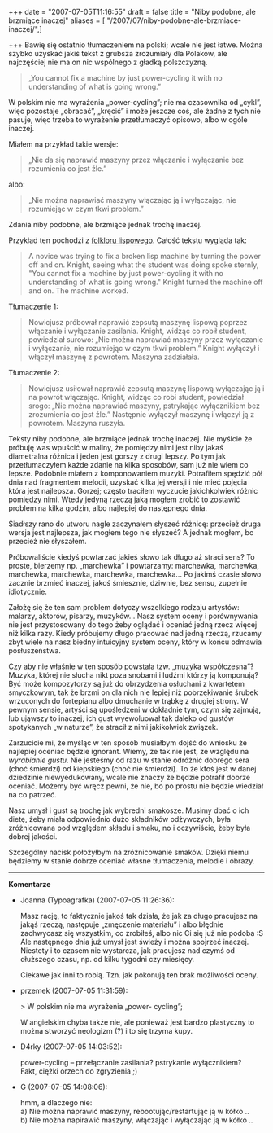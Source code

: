 +++
date = "2007-07-05T11:16:55"
draft = false
title = "Niby podobne, ale brzmiące inaczej"
aliases = [ "/2007/07/niby-podobne-ale-brzmiace-inaczej/",]

+++
Bawię się ostatnio tłumaczeniem na polski; wcale nie jest łatwe. Można szybko
uzyskać jakiś tekst z grubsza zrozumiały dla Polaków, ale najczęściej nie ma
on nic wspólnego z gładką polszczyzną.

> „You cannot fix a machine by just power-cycling it with no understanding of
> what is going wrong.”

W polskim nie ma wyrażenia „power-cycling”; nie ma czasownika od „cykl”, więc
pozostaje „obracać”, „kręcić” i może jeszcze coś, ale żadne z tych nie pasuje,
więc trzeba to wyrażenie przetłumaczyć opisowo, albo w ogóle inaczej.

Miałem na przykład takie wersje:

> „Nie da się naprawić maszyny przez włączanie i wyłączanie bez rozumienia co
> jest źle.”

albo:

> „Nie można naprawiać maszyny włączając ją i wyłączając, nie rozumiejąc w czym
> tkwi problem.”

Zdania niby podobne, ale brzmiące jednak trochę inaczej.

Przykład ten pochodzi z [folkloru
lispowego](http://www.gotlisp.com/lambda/lambda.txt). Całość tekstu wygląda tak:

> A novice was trying to fix a broken lisp machine by turning the power off and
> on. Knight, seeing what the student was doing spoke sternly, "You cannot fix
> a machine by just power-cycling it with no understanding of what is going
> wrong." Knight turned the machine off and on. The machine worked.

Tłumaczenie 1:

> Nowicjusz próbował naprawić zepsutą maszynę lispową poprzez włączanie
> i wyłączanie zasilania. Knight, widząc co robił student, powiedział surowo:
> „Nie można naprawiać maszyny przez wyłączanie i wyłączanie, nie rozumiejąc
> w czym tkwi problem.” Knight wyłączył i włączył maszynę z powrotem. Maszyna
> zadziałała.

Tłumaczenie 2:

> Nowicjusz usiłował naprawić zepsutą maszynę lispową wyłączając ją i na powrót
> włączając. Knight, widząc co robi student, powiedział srogo: „Nie można
> naprawiać maszyny, pstrykając wyłącznikiem bez zrozumienia co jest źle.”
> Następnie wyłączył maszynę i włączył ją z powrotem. Maszyna ruszyła.

Teksty niby podobne, ale brzmiące jednak trochę inaczej. Nie myślcie że próbuję
was wpuścić w maliny, że pomiędzy nimi jest niby jakaś diametralna różnica
i jeden jest gorszy z drugi lepszy. Po tym jak przetłumaczyłem każde zdanie na
kilka sposobów, sam już nie wiem co lepsze. Podobnie miałem z komponowaniem
muzyki. Potrafiłem spędzić pół dnia nad fragmentem melodii, uzyskać kilka jej
wersji i nie mieć pojęcia która jest najlepsza. Gorzej; często traciłem wyczucie
jakichkolwiek różnic pomiędzy nimi. Wtedy jedyną rzeczą jaką mogłem zrobić to
zostawić problem na kilka godzin, albo najlepiej do następnego dnia.

Siadłszy rano do utworu nagle zaczynałem słyszeć różnicę: przecież druga wersja
jest najlepsza, jak mogłem tego nie słyszeć? A jednak mogłem, bo przecież nie
słyszałem.

Próbowaliście kiedyś powtarzać jakieś słowo tak długo aż straci sens? To proste,
bierzemy np. „marchewka” i powtarzamy: marchewka, marchewka, marchewka,
marchewka, marchewka, marchewka... Po jakimś czasie słowo zacznie brzmieć
inaczej, jakoś śmiesznie, dziwnie, bez sensu, zupełnie idiotycznie.

Założę się że ten sam problem dotyczy wszelkiego rodzaju artystów: malarzy,
aktorów, pisarzy, muzyków... Nasz system oceny i porównywania nie jest
przystosowany do tego żeby oglądać i oceniać jedną rzecz więcej niż kilka razy.
Kiedy próbujemy długo pracować nad jedną rzeczą, rzucamy zbyt wiele na nasz
biedny intuicyjny system oceny, który w końcu odmawia posłuszeństwa.

Czy aby nie właśnie w ten sposób powstała tzw. „muzyka współczesna”? Muzyka,
której nie słucha nikt poza snobami i ludźmi którzy ją komponują? Być może
kompozytorzy są już do obrzydzenia osłuchani z kwartetem smyczkowym, tak że
brzmi on dla nich nie lepiej niż pobrzękiwanie śrubek wrzuconych do fortepianu
albo dmuchanie w trąbkę z drugiej strony. W pewnym sensie, artyści są
upośledzeni w dokładnie tym, czym się zajmują, lub ująwszy to inaczej, ich gust
wyewoluował tak daleko od gustów spotykanych „w naturze”, że stracił z nimi
jakikolwiek związek.

Zarzucicie mi, że myśląc w ten sposób musiałbym dojść do wniosku że najlepiej
oceniać będzie ignorant. Wiemy, że tak nie jest, ze względu na _wyrabianie
gustu_. Nie jesteśmy od razu w stanie odróżnić dobrego sera (choć śmierdzi) od
kiepskiego (choć nie śmierdzi). To że ktoś jest w danej dziedzinie
niewyedukowany, wcale nie znaczy że będzie potrafił dobrze oceniać. Możemy być
wręcz pewni, że nie, bo po prostu nie będzie wiedział na co patrzeć.

Nasz umysł i gust są trochę jak wybredni smakosze. Musimy dbać o ich dietę, żeby
miała odpowiednio dużo składników odżywczych, była zróżnicowana pod względem
składu i smaku, no i oczywiście, żeby była dobrej jakości.

Szczególny nacisk położyłbym na zróżnicowanie smaków. Dzięki niemu będziemy
w stanie dobrze oceniać własne tłumaczenia, melodie i obrazy.

----
**Komentarze**

* Joanna (Typoagrafka) (2007-07-05 11:26:36): <p>Masz rację, to faktycznie jakoś
  tak działa, że jak za długo pracujesz na jakąś rzeczą, następuje „zmęczenie
  materiału” i albo błędnie zachwycasz się wszystkim, co zrobiłeś, albo nic Ci
  się już nie podoba :S<br /> Ale następnego dnia już umysł jest świeży i można
  spojrzeć inaczej.<br /> Niestety i to czasem nie wystarcza, jak pracujesz nad
  czymś od dłuższego czasu, np. od kilku tygodni czy miesięcy.</p>  <p>Ciekawe
  jak inni to robią. Tzn. jak pokonują ten brak możliwości oceny.</p>
* przemek (2007-07-05 11:31:59): <p>&#62; W polskim nie ma wyrażenia „power-
  cycling”;</p>  <p>W angielskim chyba także nie, ale ponieważ jest bardzo
  plastyczny to można stworzyć neologizm (?) i to się trzyma kupy.</p>
* D4rky (2007-07-05 14:03:52): <p>power-cycling &#8211; przełączanie zasilania?
  pstrykanie wyłącznikiem?<br /> Fakt, ciężki orzech do zgryzienia ;)</p>
* G (2007-07-05 14:08:06): <p>hmm, a dlaczego nie:<br /> a) Nie można naprawić
  maszyny, rebootując/restartując ją w kółko ..<br /> b) Nie można napirawić
  maszyny, włączając i wyłączając ją w kółko ..</p>
